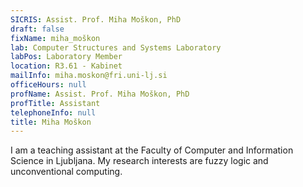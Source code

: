 ```yaml
---
SICRIS: Assist. Prof. Miha Moškon, PhD
draft: false
fixName: miha_moškon
lab: Computer Structures and Systems Laboratory
labPos: Laboratory Member
location: R3.61 - Kabinet
mailInfo: miha.moskon@fri.uni-lj.si
officeHours: null
profName: Assist. Prof. Miha Moškon, PhD
profTitle: Assistant
telephoneInfo: null
title: Miha Moškon
---
```



I am a teaching assistant at the Faculty of Computer and Information Science in Ljubljana. My research interests are fuzzy logic and unconventional computing.